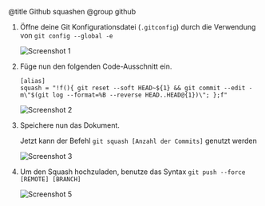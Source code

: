 ﻿@title Github squashen
@group github

1. Öffne deine Git Konfigurationsdatei (`.gitconfig`) durch die Verwendung von `git config --global -e`

   ![Screenshot 1](content/guides/GITHUB/SQUASH/screen1.png)

2. Füge nun den folgenden Code-Ausschnitt ein.

	```
    [alias]
	squash = "!f(){ git reset --soft HEAD~${1} && git commit --edit -m\"$(git log --format=%B --reverse HEAD..HEAD@{1})\"; };f"
	```

   ![Screenshot 2](content/guides/GITHUB/SQUASH/screen2.png)

3. Speichere nun das Dokument.

   Jetzt kann der Befehl `git squash [Anzahl der Commits]` genutzt werden

   ![Screenshot 3](content/guides/GITHUB/SQUASH/screen3.png)

4. Um den Squash hochzuladen, benutze das Syntax `git push --force [REMOTE] [BRANCH]`

   ![Screenshot 5](content/guides/GITHUB/SQUASH/screen4.png)
